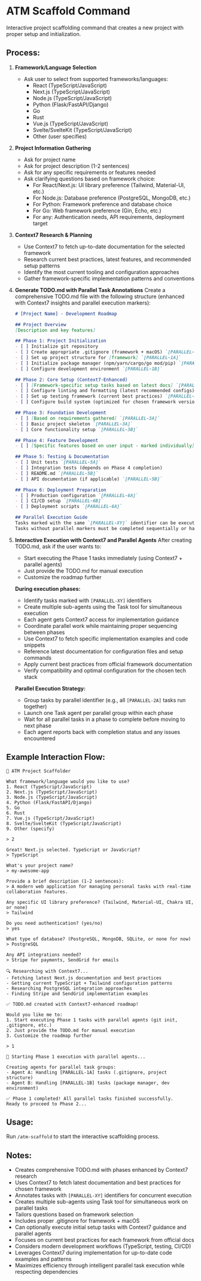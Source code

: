 # ATM Scaffold Command

Interactive project scaffolding command that creates a new project with proper setup and initialization.

## Process:

1. **Framework/Language Selection**
   - Ask user to select from supported frameworks/languages:
     - React (TypeScript/JavaScript)
     - Next.js (TypeScript/JavaScript)
     - Node.js (TypeScript/JavaScript)
     - Python (Flask/FastAPI/Django)
     - Go
     - Rust
     - Vue.js (TypeScript/JavaScript)
     - Svelte/SvelteKit (TypeScript/JavaScript)
     - Other (user specifies)

2. **Project Information Gathering**
   - Ask for project name
   - Ask for project description (1-2 sentences)
   - Ask for any specific requirements or features needed
   - Ask clarifying questions based on framework choice:
     - For React/Next.js: UI library preference (Tailwind, Material-UI, etc.)
     - For Node.js: Database preference (PostgreSQL, MongoDB, etc.)
     - For Python: Framework preference and database choice
     - For Go: Web framework preference (Gin, Echo, etc.)
     - For any: Authentication needs, API requirements, deployment target

3. **Context7 Research & Planning**
   - Use Context7 to fetch up-to-date documentation for the selected framework
   - Research current best practices, latest features, and recommended setup patterns
   - Identify the most current tooling and configuration approaches
   - Gather framework-specific implementation patterns and conventions

4. **Generate TODO.md with Parallel Task Annotations**
   Create a comprehensive TODO.md file with the following structure (enhanced with Context7 insights and parallel execution markers):
   
   ```markdown
   # [Project Name] - Development Roadmap
   
   ## Project Overview
   [Description and key features]
   
   ## Phase 1: Project Initialization
   - [ ] Initialize git repository
   - [ ] Create appropriate .gitignore (framework + macOS) `[PARALLEL-1A]`
   - [ ] Set up project structure for [framework] `[PARALLEL-1A]`
   - [ ] Initialize package manager (npm/yarn/cargo/go mod/pip) `[PARALLEL-1B]`
   - [ ] Configure development environment `[PARALLEL-1B]`
   
   ## Phase 2: Core Setup (Context7-Enhanced)
   - [ ] [Framework-specific setup tasks based on latest docs] `[PARALLEL-2A]`
   - [ ] Configure linting and formatting (latest recommended configs) `[PARALLEL-2B]`
   - [ ] Set up testing framework (current best practices) `[PARALLEL-2C]`
   - [ ] Configure build system (optimized for chosen framework version) `[PARALLEL-2A]`
   
   ## Phase 3: Foundation Development
   - [ ] [Based on requirements gathered] `[PARALLEL-3A]`
   - [ ] Basic project skeleton `[PARALLEL-3A]`
   - [ ] Core functionality setup `[PARALLEL-3B]`
   
   ## Phase 4: Feature Development
   - [ ] [Specific features based on user input - marked individually]
   
   ## Phase 5: Testing & Documentation
   - [ ] Unit tests `[PARALLEL-5A]`
   - [ ] Integration tests (depends on Phase 4 completion)
   - [ ] README.md `[PARALLEL-5B]`
   - [ ] API documentation (if applicable) `[PARALLEL-5B]`
   
   ## Phase 6: Deployment Preparation
   - [ ] Production configuration `[PARALLEL-6A]`
   - [ ] CI/CD setup `[PARALLEL-6B]`
   - [ ] Deployment scripts `[PARALLEL-6A]`
   
   ## Parallel Execution Guide
   Tasks marked with the same `[PARALLEL-XY]` identifier can be executed simultaneously by different agents.
   Tasks without parallel markers must be completed sequentially or have dependencies.
   ```

5. **Interactive Execution with Context7 and Parallel Agents**
   After creating TODO.md, ask if the user wants to:
   - Start executing the Phase 1 tasks immediately (using Context7 + parallel agents)
   - Just provide the TODO.md for manual execution
   - Customize the roadmap further
   
   **During execution phases:**
   - Identify tasks marked with `[PARALLEL-XY]` identifiers
   - Create multiple sub-agents using the Task tool for simultaneous execution
   - Each agent gets Context7 access for implementation guidance
   - Coordinate parallel work while maintaining proper sequencing between phases
   - Use Context7 to fetch specific implementation examples and code snippets
   - Reference latest documentation for configuration files and setup commands
   - Apply current best practices from official framework documentation
   - Verify compatibility and optimal configuration for the chosen tech stack
   
   **Parallel Execution Strategy:**
   - Group tasks by parallel identifier (e.g., all `[PARALLEL-2A]` tasks run together)
   - Launch one Task agent per parallel group within each phase
   - Wait for all parallel tasks in a phase to complete before moving to next phase
   - Each agent reports back with completion status and any issues encountered

## Example Interaction Flow:

```
🚀 ATM Project Scaffolder

What framework/language would you like to use?
1. React (TypeScript/JavaScript)
2. Next.js (TypeScript/JavaScript) 
3. Node.js (TypeScript/JavaScript)
4. Python (Flask/FastAPI/Django)
5. Go
6. Rust
7. Vue.js (TypeScript/JavaScript)
8. Svelte/SvelteKit (TypeScript/JavaScript)
9. Other (specify)

> 2

Great! Next.js selected. TypeScript or JavaScript?
> TypeScript

What's your project name?
> my-awesome-app

Provide a brief description (1-2 sentences):
> A modern web application for managing personal tasks with real-time collaboration features.

Any specific UI library preference? (Tailwind, Material-UI, Chakra UI, or none)
> Tailwind

Do you need authentication? (yes/no)
> yes

What type of database? (PostgreSQL, MongoDB, SQLite, or none for now)
> PostgreSQL

Any API integrations needed?
> Stripe for payments, SendGrid for emails

🔍 Researching with Context7...
- Fetching latest Next.js documentation and best practices
- Getting current TypeScript + Tailwind configuration patterns
- Researching PostgreSQL integration approaches
- Finding Stripe and SendGrid implementation examples

✅ TODO.md created with Context7-enhanced roadmap!

Would you like me to:
1. Start executing Phase 1 tasks with parallel agents (git init, .gitignore, etc.)
2. Just provide the TODO.md for manual execution
3. Customize the roadmap further

> 1

🚀 Starting Phase 1 execution with parallel agents...

Creating agents for parallel task groups:
- Agent A: Handling [PARALLEL-1A] tasks (.gitignore, project structure)
- Agent B: Handling [PARALLEL-1B] tasks (package manager, dev environment)

✅ Phase 1 completed! All parallel tasks finished successfully.
Ready to proceed to Phase 2...
```

## Usage:
Run `/atm-scaffold` to start the interactive scaffolding process.

## Notes:
- Creates comprehensive TODO.md with phases enhanced by Context7 research
- Uses Context7 to fetch latest documentation and best practices for chosen framework
- Annotates tasks with `[PARALLEL-XY]` identifiers for concurrent execution
- Creates multiple sub-agents using Task tool for simultaneous work on parallel tasks
- Tailors questions based on framework selection
- Includes proper .gitignore for framework + macOS
- Can optionally execute initial setup tasks with Context7 guidance and parallel agents
- Focuses on current best practices for each framework from official docs
- Considers modern development workflows (TypeScript, testing, CI/CD)
- Leverages Context7 during implementation for up-to-date code examples and patterns
- Maximizes efficiency through intelligent parallel task execution while respecting dependencies